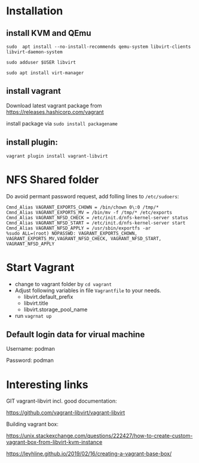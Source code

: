 # Installation
## install KVM and QEmu
```
sudo  apt install --no-install-recommends qemu-system libvirt-clients libvirt-daemon-system

sudo adduser $USER libvirt

sudo apt install virt-manager
```

## install vagrant

Download latest vagrant package from https://releases.hashicorp.com/vagrant

install package via ```sudo install packagename```

## install plugin:
```vagrant plugin install vagrant-libvirt```

# NFS Shared folder

Do avoid permant password request, add folling lines to ```/etc/sudoers```:

```
Cmnd_Alias VAGRANT_EXPORTS_CHOWN = /bin/chown 0\:0 /tmp/*
Cmnd_Alias VAGRANT_EXPORTS_MV = /bin/mv -f /tmp/* /etc/exports
Cmnd_Alias VAGRANT_NFSD_CHECK = /etc/init.d/nfs-kernel-server status
Cmnd_Alias VAGRANT_NFSD_START = /etc/init.d/nfs-kernel-server start
Cmnd_Alias VAGRANT_NFSD_APPLY = /usr/sbin/exportfs -ar
%sudo ALL=(root) NOPASSWD: VAGRANT_EXPORTS_CHOWN, VAGRANT_EXPORTS_MV,VAGRANT_NFSD_CHECK, VAGRANT_NFSD_START, VAGRANT_NFSD_APPLY
```

# Start Vagrant

- change to vagrant folder by ```cd vagrant```
- Adjust following variables in file ```Vagrantfile``` to your needs.
    - libvirt.default_prefix
    - libvirt.title
    - libvirt.storage_pool_name
- run ```vagrnat up```

## Default login data for virual machine

Username: podman

Password: podman
# Interesting links
GIT vagrant-libvirt incl. good documentation:

https://github.com/vagrant-libvirt/vagrant-libvirt

Building vagrant box:

https://unix.stackexchange.com/questions/222427/how-to-create-custom-vagrant-box-from-libvirt-kvm-instance

https://leyhline.github.io/2019/02/16/creating-a-vagrant-base-box/
